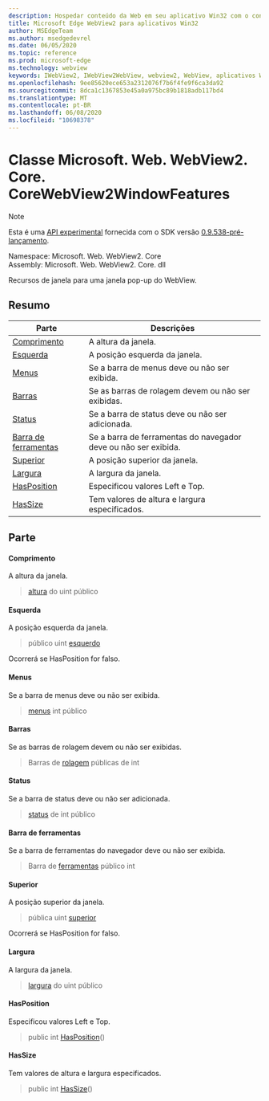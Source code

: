 ```yaml
---
description: Hospedar conteúdo da Web em seu aplicativo Win32 com o controle WebView2 do Microsoft Edge
title: Microsoft Edge WebView2 para aplicativos Win32
author: MSEdgeTeam
ms.author: msedgedevrel
ms.date: 06/05/2020
ms.topic: reference
ms.prod: microsoft-edge
ms.technology: webview
keywords: IWebView2, IWebView2WebView, webview2, WebView, aplicativos Win32, Win32, Edge, ICoreWebView2, ICoreWebView2Controller, controle do navegador, HTML Edge
ms.openlocfilehash: 9ee85620ece653a2312076f7b6f4fe9f6ca3da92
ms.sourcegitcommit: 8dca1c1367853e45a0a975bc89b1818adb117bd4
ms.translationtype: MT
ms.contentlocale: pt-BR
ms.lasthandoff: 06/08/2020
ms.locfileid: "10698378"
---
```

# Classe Microsoft. Web. WebView2. Core. CoreWebView2WindowFeatures 

> [!NOTE]
> Esta é uma [API experimental](../../../concepts/versioning.md#experimental-apis) fornecida com o SDK versão [0.9.538-pré-lançamento](../../../releasenotes.md#09538).

Namespace: Microsoft. Web. WebView2. Core \
Assembly: Microsoft. Web. WebView2. Core. dll

Recursos de janela para uma janela pop-up do WebView.

## Resumo

 Parte                        | Descrições
--------------------------------|---------------------------------------------
[Comprimento](#height) | A altura da janela.
[Esquerda](#left) | A posição esquerda da janela.
[Menus](#menubar) | Se a barra de menus deve ou não ser exibida.
[Barras](#scrollbars) | Se as barras de rolagem devem ou não ser exibidas.
[Status](#status) | Se a barra de status deve ou não ser adicionada.
[Barra de ferramentas](#toolbar) | Se a barra de ferramentas do navegador deve ou não ser exibida.
[Superior](#top) | A posição superior da janela.
[Largura](#width) | A largura da janela.
[HasPosition](#hasposition) | Especificou valores Left e Top.
[HasSize](#hassize) | Tem valores de altura e largura especificados.

## Parte

#### Comprimento 

A altura da janela.

> [altura](#height) do uint público

#### Esquerda 

A posição esquerda da janela.

> público uint [esquerdo](#left)

Ocorrerá se HasPosition for falso.

#### Menus 

Se a barra de menus deve ou não ser exibida.

> [menus](#menubar) int público

#### Barras 

Se as barras de rolagem devem ou não ser exibidas.

> Barras de [rolagem](#scrollbars) públicas de int

#### Status 

Se a barra de status deve ou não ser adicionada.

> [status](#status) de int público

#### Barra de ferramentas 

Se a barra de ferramentas do navegador deve ou não ser exibida.

> Barra de [ferramentas](#toolbar) público int

#### Superior 

A posição superior da janela.

> pública uint [superior](#top)

Ocorrerá se HasPosition for falso.

#### Largura 

A largura da janela.

> [largura](#width) do uint público

#### HasPosition 

Especificou valores Left e Top.

> public int [HasPosition](#hasposition)()

#### HasSize 

Tem valores de altura e largura especificados.

> public int [HasSize](#hassize)()

